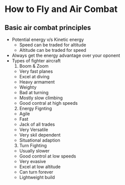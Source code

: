 # How to Fly and Air Combat

## Basic air combat principles

- Potential energy v/s Kinetic energy
  - Speed can be traded for altitude
  - Altitude can be traded for speed
- Always get the energy advantage over your oponent
- Types of fighter aircraft
  1. Boom & Zoom
  - Very fast planes
  - Excel at diving
  - Heavy armament
  - Weighty
  - Bad at turning
  - Mostly slow climbing
  - Good contral at high speeds
  2. Energy Fignting
  - Agile
  - Fast
  - Jack of all trades
  - Very Versatile
  - Very skil dependent
  - Situational adaption
  3. Turn Fighting
  - Usually slower
  - Good control at low speeds
  - Very evasive
  - Excel at low altitude
  - Can turn forever
  - Lightweight build

